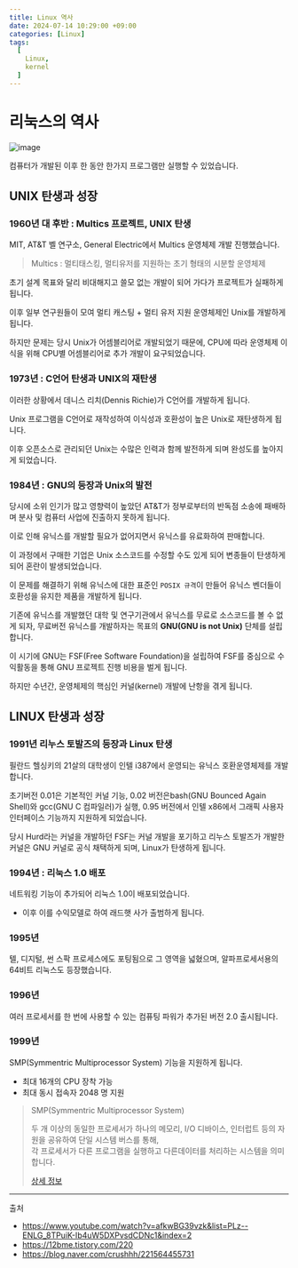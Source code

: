 ```yaml
---
title: Linux 역사
date: 2024-07-14 10:29:00 +09:00
categories: [Linux]
tags:
  [
    Linux,
    kernel
  ]
---
```



# 리눅스의 역사

![image](https://github.com/user-attachments/assets/41896aac-b4ed-4f80-8562-97153976a0da)

컴퓨터가 개발된 이후 한 동안 한가지 프로그램만 실행할 수 있었습니다.

## UNIX 탄생과 성장

### 1960년 대 후반 : Multics 프로젝트, UNIX 탄생 

MIT, AT&T 벨 연구소, General Electric에서  Multics 운영체제 개발 진행했습니다.

> Multics : 멀티태스킹, 멀티유저를 지원하는 초기 형태의 시분할 운영체제

초기 설계 목표와 달리 비대해지고 쓸모 없는 개발이 되어 가다가 프로젝트가 실패하게 됩니다.

이후 일부 연구원들이 모여 멀티 캐스팅 + 멀티 유저 지원 운영체제인 Unix를 개발하게 됩니다.

하지만 문제는 당시 Unix가 어셈블리어로 개발되었기 때문에, CPU에 따라 운영체제 이식을 위해 CPU별 어셈블리어로 추가 개발이 요구되었습니다.


### 1973년 : C언어 탄생과 UNIX의 재탄생

이러한 상황에서 데니스 리치(Dennis Richie)가 C언어를 개발하게 됩니다.

Unix 프로그램을 C언어로 재작성하여 이식성과 호환성이 높은 Unix로 재탄생하게 됩니다.

이후 오픈소스로 관리되던 Unix는 수많은 인력과 함께 발전하게 되며 완성도를 높아지게 되었습니다.

### 1984년 : GNU의 등장과 Unix의 발전

당시에 소위 인기가 많고 영향력이 높았던 AT&T가 정부로부터의 반독점 소송에 패배하며 분사 및 컴퓨터 사업에 진출하지 못하게 됩니다.

이로 인해 유닉스를 개발할 필요가 없어지면서 유닉스를 유료화하여 판매합니다.

이 과정에서 구매한 기업은 Unix 소스코드를 수정할 수도 있게 되어 변종들이 탄생하게 되어 혼란이 발생되었습니다.

이 문제를 해결하기 위해 유닉스에 대한 표준인 `POSIX 규격`이 만들어 유닉스 벤더들이 호환성을 유지한 제품을 개발하게 됩니다.

기존에 유닉스를 개발했던 대학 및 연구기관에서 유닉스를 무료로 소스코드를 볼 수 없게 되자, 무료버전 유닉스를 개발하자는 목표의 **GNU(GNU is not Unix)** 단체를 설립합니다.

이 시기에 GNU는 FSF(Free Software Foundation)을 설립하여 FSF를 중심으로 수익활동을 통해 GNU 프로젝트 진행 비용을 벌게 됩니다.

하지만 수년간, 운영체제의 핵심인 커널(kernel) 개발에 난항을 겪게 됩니다.

## LINUX 탄생과 성장

### 1991년 리누스 토발즈의 등장과 Linux 탄생

필란드 헬싱키의 21살의 대학생이 인텔 i387에서 운영되는 유닉스 호환운영체제를 개발합니다.

초기버전 0.01은 기본적인 커널 기능, 0.02 버전은bash(GNU Bounced Again Shell)와 gcc(GNU C 컴파일러)가 실행, 0.95 버전에서 인텔 x86에서 그래픽 사용자 인터페이스 기능까지 지원하게 되었습니다.

당시 Hurd라는 커널을 개발하던 FSF는 커널 개발을 포기하고 리누스 토발즈가 개발한 커널은 GNU 커널로 공식 채택하게 되며, Linux가 탄생하게 됩니다.

### 1994년 : 리눅스 1.0 배포

네트워킹 기능이 추가되어 리눅스 1.0이 배포되었습니다.
- 이후 이를 수익모델로 하여 래드햇 사가 출범하게 됩니다.

### 1995년 

텔, 디지털, 썬 스팍 프로세스에도 포팅됨으로 그 영역을 넓혔으며, 알파프로세서용의 64비트 리눅스도 등장했습니다.

### 1996년 

여러 프로세서를 한 번에 사용할 수 있는 컴퓨팅 파워가 추가된 버전 2.0 출시됩니다.

### 1999년

SMP(Symmentric Multiprocessor System) 기능을 지원하게 됩니다.
- 최대 16개의 CPU 장착 가능
- 최대 동시 접속자 2048 명 지원


> SMP(Symmentric Multiprocessor System)
>
> 두 개 이상의 동일한 프로세서가 하나의 메모리, I/O 디바이스, 인터럽트 등의 자원을 공유하여 단일 시스템 버스를 통해, <br>각 프로세서가 다른 프로그램을 실행하고 다른데이터를 처리하는 시스템을 의미합니다.
> 
> [상세 정보](https://myfreechild.tistory.com/entry/SMPSymmetric-MultiProcessing-vs-AMPAsymmetric-MultiProcessing)
---

출처
- https://www.youtube.com/watch?v=afkwBG39vzk&list=PLz--ENLG_8TPuiK-Ib4uW5DXPvsdCDNc1&index=2
- https://12bme.tistory.com/220
- https://blog.naver.com/crushhh/221564455731